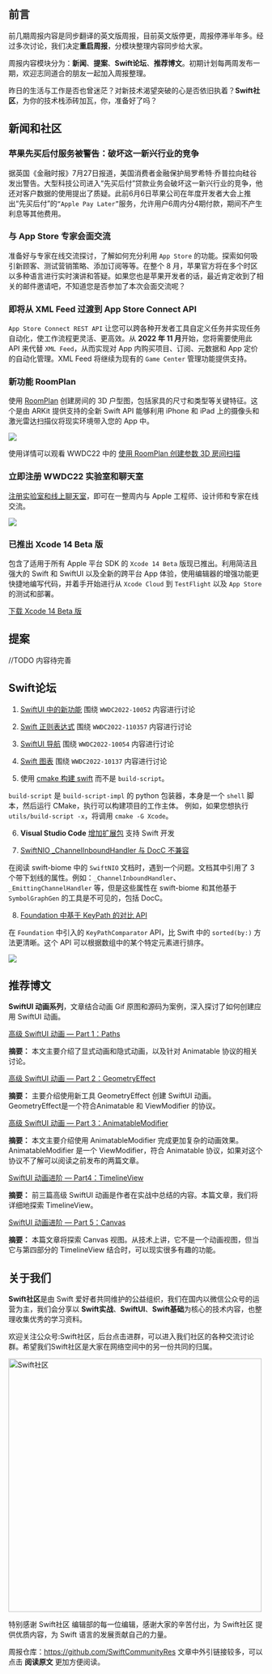 ## 前言

前几期周报内容是同步翻译的英文版周报，目前英文版停更，周报停滞半年多。经过多次讨论，我们决定**重启周报**，分模块整理内容同步给大家。

周报内容模块分为：**新闻**、**提案**、**Swift论坛**、**推荐博文**。初期计划每两周发布一期，欢迎志同道合的朋友一起加入周报整理。

昨日的生活与工作是否也曾迷茫？对新技术渴望突破的心是否依旧执着？**Swift社区**，为你的技术栈添砖加瓦，你，准备好了吗？

## 新闻和社区

### 苹果先买后付服务被警告：破坏这一新兴行业的竞争

据英国《金融时报》7月27日报道，美国消费者金融保护局罗希特·乔普拉向硅谷发出警告。大型科技公司进入“先买后付”贷款业务会破坏这一新兴行业的竞争，他还对客户数据的使用提出了质疑。此前6月6日苹果公司在年度开发者大会上推出“先买后付”的`“Apple Pay Later”`服务，允许用户6周内分4期付款，期间不产生利息等其他费用。

### 与 App Store 专家会面交流

准备好与专家在线交流探讨，了解如何充分利用 `App Store` 的功能。探索如何吸引新顾客、测试营销策略、添加订阅等等。在整个 8 月，苹果官方将在多个时区以多种语言进行实时演讲和答疑。如果您也是苹果开发者的话，最近肯定收到了相关的邮件邀请吧，不知道您是否参加了本次会面交流呢？

### 即将从 XML Feed 过渡到 App Store Connect API

`App Store Connect REST API` 让您可以跨各种开发者工具自定义任务并实现任务自动化，使工作流程更灵活、更高效。从 **2022 年 11 月**开始，您将需要使用此 API 来代替 `XML Feed`，从而实现对 App 内购买项目、订阅、元数据和 App 定价的自动化管理。XML Feed 将继续为现有的 `Game Center` 管理功能提供支持。

### 新功能 RoomPlan

使用 [RoomPlan](https://developer.apple.com/augmented-reality/roomplan/ "Introducing RoomPlan") 创建房间的 3D 户型图，包括家具的尺寸和类型等关键特征。这个是由 ARKit 提供支持的全新 Swift API 能够利用 iPhone 和 iPad 上的摄像头和激光雷达扫描仪将现实环境带入您的 App 中。

![](https://github.com/SwiftCommunityRes/image/blob/main/weekly/weeklynew01.png?raw=true)

使用详情可以观看 WWDC22 中的 [使用 RoomPlan 创建参数 3D 房间扫描](https://developer.apple.com/videos/play/wwdc2022/10127/ "Create parametric 3D room scans with RoomPlan")

### 立即注册 WWDC22 实验室和聊天室

[注册实验室和线上聊天室](https://developer.apple.com/news/?id=kvwb7ph4 "Sign up now for WWDC22 labs and lounges")，即可在一整周内与 Apple 工程师、设计师和专家在线交流。

![](https://github.com/SwiftCommunityRes/image/blob/main/weekly/weeklynew02.png?raw=true)

### 已推出 Xcode 14 Beta 版

包含了适用于所有 Apple 平台 SDK 的 `Xcode 14 Beta` 版现已推出。利用简洁且强大的 Swift 和 SwiftUI 以及全新的跨平台 App 体验，使用编辑器的增强功能更快捷地编写代码，并着手开始进行从 `Xcode Cloud` 到 `TestFlight` 以及 `App Store` 的测试和部署。

[下载 Xcode 14 Beta 版](https://developer.apple.com/xcode/ "Xcode 14 Beta")

## 提案

//TODO
内容待完善

## Swift论坛

1. [SwiftUI 中的新功能](https://developer.apple.com/forums/tags/wwdc2022-10052 "What's new in SwiftUI") 围绕 `WWDC2022-10052` 内容进行讨论

2. [Swift 正则表达式](https://developer.apple.com/forums/tags/wwdc2022-110357 "Meet Swift Regex") 围绕 `WWDC2022-110357` 内容进行讨论

3. [SwiftUI 导航](https://developer.apple.com/forums/tags/wwdc2022-10054 "The SwiftUI cookbook for navigation") 围绕 `WWDC2022-10054` 内容进行讨论

4. [Swift 图表](https://developer.apple.com/forums/tags/wwdc2022-10137 "Swift Charts") 围绕 `WWDC2022-10137` 内容进行讨论

5. 使用 [cmake 构建 swift](https://forums.swift.org/t/using-cmake-to-build-swift-instead-of-build-script/59095 "Using cmake to build swift") 而不是 `build-script`。

`build-script` 是 `build-script-impl` 的 python 包装器，本身是一个 `shell` 脚本，然后运行 CMake，执行可以构建项目的工作主体。 例如，如果您想执行 `utils/build-script -x`，将调用 `cmake -G Xcode`。

6. **Visual Studio Code** [增加扩展包](https://forums.swift.org/t/introducing-swift-for-visual-studio-code/54246 "VSCode extension") 支持 Swift 开发

7. [SwiftNIO _ChannelInboundHandler 与 DocC 不兼容](https://forums.swift.org/t/swiftnio-channelinboundhandler-is-docc-incompatible/58611 "SwiftNIO _ChannelInboundHandler is DocC incompatible")

在阅读 swift-biome 中的 `SwiftNIO` 文档时，遇到一个问题。文档其中引用了 3 个带下划线的属性。例如：`_ChannelInboundHandler`、`_EmittingChannelHandler` 等，但是这些属性在 swift-biome 和其他基于 `SymbolGraphGen` 的工具是不可见的，包括 DocC。

8. [Foundation 中基于 KeyPath 的对比 API](https://twitter.com/natpanferova/status/1547103127429857280 "KeyPath-based comparison API in Foundation")

在 `Foundation` 中引入的 `KeyPathComparator` API，比 Swift 中的 `sorted(by:)` 方法更清晰。这个 API 可以根据数组中的某个特定元素进行排序。

![](https://github.com/SwiftCommunityRes/image/blob/main/FXhpnbMacAE1d6P.jpg?raw=true)


## 推荐博文

**SwiftUI 动画系列**，文章结合动画 Gif 原图和源码为案例，深入探讨了如何创建应用 SwiftUI 动画。

[高级 SwiftUI 动画 — Part 1：Paths](https://mp.weixin.qq.com/s/5KinQfNtcovf_451UGwLQQ)  

**摘要：** 本文主要介绍了显式动画和隐式动画，以及针对 Animatable 协议的相关讨论。

[高级 SwiftUI 动画 — Part 2：GeometryEffect](https://mp.weixin.qq.com/s/rE_HILLt-uxzScS7wXh5jw) 

**摘要：** 主要介绍使用新工具 GeometryEffect 创建 SwiftUI 动画。GeometryEffect是一个符合Animatable 和 ViewModifier 的协议。

[高级 SwiftUI 动画 — Part 3：AnimatableModifier](https://mp.weixin.qq.com/s/M6MW3idXS6jZJtl4Mz5DGQ) 

**摘要：** 本文主要介绍使用 AnimatableModifier 完成更加复杂的动画效果。AnimatableModifier 是一个 ViewModifier，符合 Animatable 协议，如果对这个协议不了解可以阅读之前发布的两篇文章。

[SwiftUI 动画进阶 — Part4：TimelineView](https://mp.weixin.qq.com/s/9OBtFNb5ddnx4_fS93Mnrg) 

**摘要：** 前三篇高级 SwiftUI 动画是作者在实战中总结的内容。本篇文章，我们将详细地探索 TimelineView。

[SwiftUI 动画进阶 — Part 5：Canvas](https://mp.weixin.qq.com/s/0kkHpzv4Y9O5d7InEAKbEw) 

**摘要：** 本篇文章将探索 Canvas 视图。从技术上讲，它不是一个动画视图，但当它与第四部分的 TimelineView 结合时，可以现实很多有趣的功能。

## 关于我们

**Swift社区**是由 Swift 爱好者共同维护的公益组织，我们在国内以微信公众号的运营为主，我们会分享以 **Swift实战**、**SwiftUl**、**Swift基础**为核心的技术内容，也整理收集优秀的学习资料。

欢迎关注公众号:Swift社区，后台点击进群，可以进入我们社区的各种交流讨论群。希望我们Swift社区是大家在网络空间中的另一份共同的归属。

<img width="500" alt="Swift社区" src="https://user-images.githubusercontent.com/24238160/132703149-34121c6c-fd18-491c-a697-58a0fabf3060.png">

特别感谢 Swift社区 编辑部的每一位编辑，感谢大家的辛苦付出，为 Swift社区 提供优质内容，为 Swift 语言的发展贡献自己的力量。

周报仓库：https://github.com/SwiftCommunityRes 文章中外引链接较多，可以点击 **阅读原文** 更加方便阅读。
